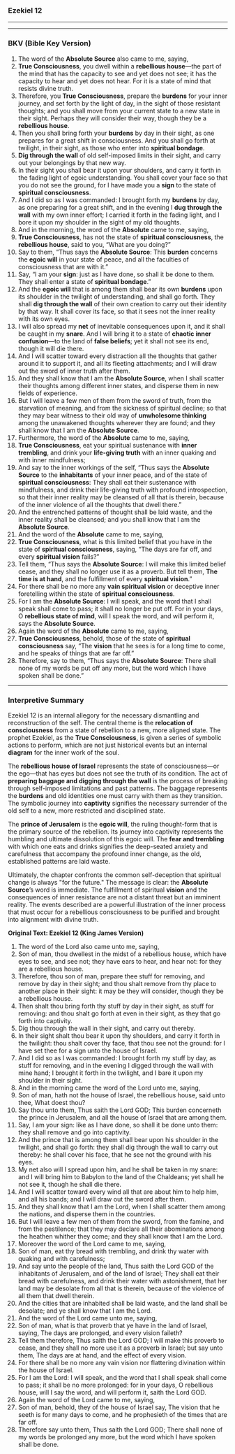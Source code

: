 ### Ezekiel 12

---



***

### **BKV (Bible Key Version)**

1. The word of the **Absolute Source** also came to me, saying,
2. **True Consciousness**, you dwell within a **rebellious house**—the part of the mind that has the capacity to see and yet does not see; it has the capacity to hear and yet does not hear. For it is a state of mind that resists divine truth.
3. Therefore, you **True Consciousness**, prepare the **burdens** for your inner journey, and set forth by the light of day, in the sight of those resistant thoughts; and you shall move from your current state to a new state in their sight. Perhaps they will consider their way, though they be a **rebellious house**.
4. Then you shall bring forth your **burdens** by day in their sight, as one prepares for a great shift in consciousness. And you shall go forth at twilight, in their sight, as those who enter into **spiritual bondage**.
5. **Dig through the wall** of old self-imposed limits in their sight, and carry out your belongings by that new way.
6. In their sight you shall bear it upon your shoulders, and carry it forth in the fading light of egoic understanding. You shall cover your face so that you do not see the ground, for I have made you a **sign** to the state of **spiritual consciousness**.
7. And I did so as I was commanded: I brought forth my **burdens** by day, as one preparing for a great shift, and in the evening I **dug through the wall** with my own inner effort; I carried it forth in the fading light, and I bore it upon my shoulder in the sight of my old thoughts.
8. And in the morning, the word of the **Absolute** came to me, saying,
9. **True Consciousness**, has not the state of **spiritual consciousness**, the **rebellious house**, said to you, “What are you doing?”
10. Say to them, “Thus says the **Absolute Source**: This **burden** concerns the **egoic will** in your state of peace, and all the faculties of consciousness that are with it.”
11. Say, “I am your **sign**: just as I have done, so shall it be done to them. They shall enter a state of **spiritual bondage**.”
12. And the **egoic will** that is among them shall bear its own **burdens** upon its shoulder in the twilight of understanding, and shall go forth. They shall **dig through the wall** of their own creation to carry out their identity by that way. It shall cover its face, so that it sees not the inner reality with its own eyes.
13. I will also spread my **net** of inevitable consequences upon it, and it shall be caught in my **snare**. And I will bring it to a state of **chaotic inner confusion**—to the land of **false beliefs**; yet it shall not see its end, though it will die there.
14. And I will scatter toward every distraction all the thoughts that gather around it to support it, and all its fleeting attachments; and I will draw out the sword of inner truth after them.
15. And they shall know that I am the **Absolute Source**, when I shall scatter their thoughts among different inner states, and disperse them in new fields of experience.
16. But I will leave a few men of them from the sword of truth, from the starvation of meaning, and from the sickness of spiritual decline; so that they may bear witness to their old way of **unwholesome thinking** among the unawakened thoughts wherever they are found; and they shall know that I am the **Absolute Source**.
17. Furthermore, the word of the **Absolute** came to me, saying,
18. **True Consciousness**, eat your spiritual sustenance with **inner trembling**, and drink your **life-giving truth** with an inner quaking and with inner mindfulness;
19. And say to the inner workings of the self, “Thus says the **Absolute Source** to the **inhabitants** of your inner peace, and of the state of **spiritual consciousness**: They shall eat their sustenance with mindfulness, and drink their life-giving truth with profound introspection, so that their inner reality may be cleansed of all that is therein, because of the inner violence of all the thoughts that dwell there.”
20. And the entrenched patterns of thought shall be laid waste, and the inner reality shall be cleansed; and you shall know that I am the **Absolute Source**.
21. And the word of the **Absolute** came to me, saying,
22. **True Consciousness**, what is this limited belief that you have in the state of **spiritual consciousness**, saying, “The days are far off, and every **spiritual vision** fails?”
23. Tell them, “Thus says the **Absolute Source**: I will make this limited belief cease, and they shall no longer use it as a proverb. But tell them, **The time is at hand**, and the fulfillment of every **spiritual vision**.”
24. For there shall be no more any **vain spiritual vision** or deceptive inner foretelling within the state of **spiritual consciousness**.
25. For I am the **Absolute Source**: I will speak, and the word that I shall speak shall come to pass; it shall no longer be put off. For in your days, O **rebellious state of mind**, will I speak the word, and will perform it, says the **Absolute Source**.
26. Again the word of the **Absolute** came to me, saying,
27. **True Consciousness**, behold, those of the state of **spiritual consciousness** say, “The **vision** that he sees is for a long time to come, and he speaks of things that are far off.”
28. Therefore, say to them, “Thus says the **Absolute Source**: There shall none of my words be put off any more, but the word which I have spoken shall be done.”

***

### **Interpretive Summary**

Ezekiel 12 is an internal allegory for the necessary dismantling and reconstruction of the self. The central theme is the **relocation of consciousness** from a state of rebellion to a new, more aligned state. The prophet Ezekiel, as the **True Consciousness**, is given a series of symbolic actions to perform, which are not just historical events but an internal **diagram** for the inner work of the soul.

The **rebellious house of Israel** represents the state of consciousness—or the ego—that has eyes but does not see the truth of its condition. The act of **preparing baggage and digging through the wall** is the process of breaking through self-imposed limitations and past patterns. The baggage represents the **burdens** and old identities one must carry with them as they transition. The symbolic journey into **captivity** signifies the necessary surrender of the old self to a new, more restricted and disciplined state.

The **prince of Jerusalem** is the **egoic will**, the ruling thought-form that is the primary source of the rebellion. Its journey into captivity represents the humbling and ultimate dissolution of this egoic will. The **fear and trembling** with which one eats and drinks signifies the deep-seated anxiety and carefulness that accompany the profound inner change, as the old, established patterns are laid waste.

Ultimately, the chapter confronts the common self-deception that spiritual change is always "for the future." The message is clear: the **Absolute Source**’s word is immediate. The fulfillment of spiritual **vision** and the consequences of inner resistance are not a distant threat but an imminent reality. The events described are a powerful illustration of the inner process that must occur for a rebellious consciousness to be purified and brought into alignment with divine truth.


**Original Text: Ezekiel 12 (King James Version)**

1. The word of the Lord also came unto me, saying,
2. Son of man, thou dwellest in the midst of a rebellious house, which have eyes to see, and see not; they have ears to hear, and hear not: for they are a rebellious house.
3. Therefore, thou son of man, prepare thee stuff for removing, and remove by day in their sight; and thou shalt remove from thy place to another place in their sight: it may be they will consider, though they be a rebellious house.
4. Then shalt thou bring forth thy stuff by day in their sight, as stuff for removing: and thou shalt go forth at even in their sight, as they that go forth into captivity.
5. Dig thou through the wall in their sight, and carry out thereby.
6. In their sight shalt thou bear it upon thy shoulders, and carry it forth in the twilight: thou shalt cover thy face, that thou see not the ground: for I have set thee for a sign unto the house of Israel.
7. And I did so as I was commanded: I brought forth my stuff by day, as stuff for removing, and in the evening I digged through the wall with mine hand; I brought it forth in the twilight, and I bare it upon my shoulder in their sight.
8. And in the morning came the word of the Lord unto me, saying,
9. Son of man, hath not the house of Israel, the rebellious house, said unto thee, What doest thou?
10. Say thou unto them, Thus saith the Lord GOD; This burden concerneth the prince in Jerusalem, and all the house of Israel that are among them.
11. Say, I am your sign: like as I have done, so shall it be done unto them: they shall remove and go into captivity.
12. And the prince that is among them shall bear upon his shoulder in the twilight, and shall go forth: they shall dig through the wall to carry out thereby: he shall cover his face, that he see not the ground with his eyes.
13. My net also will I spread upon him, and he shall be taken in my snare: and I will bring him to Babylon to the land of the Chaldeans; yet shall he not see it, though he shall die there.
14. And I will scatter toward every wind all that are about him to help him, and all his bands; and I will draw out the sword after them.
15. And they shall know that I am the Lord, when I shall scatter them among the nations, and disperse them in the countries.
16. But I will leave a few men of them from the sword, from the famine, and from the pestilence; that they may declare all their abominations among the heathen whither they come; and they shall know that I am the Lord.
17. Moreover the word of the Lord came to me, saying,
18. Son of man, eat thy bread with trembling, and drink thy water with quaking and with carefulness;
19. And say unto the people of the land, Thus saith the Lord GOD of the inhabitants of Jerusalem, and of the land of Israel; They shall eat their bread with carefulness, and drink their water with astonishment, that her land may be desolate from all that is therein, because of the violence of all them that dwell therein.
20. And the cities that are inhabited shall be laid waste, and the land shall be desolate; and ye shall know that I am the Lord.
21. And the word of the Lord came unto me, saying,
22. Son of man, what is that proverb that ye have in the land of Israel, saying, The days are prolonged, and every vision faileth?
23. Tell them therefore, Thus saith the Lord GOD; I will make this proverb to cease, and they shall no more use it as a proverb in Israel; but say unto them, The days are at hand, and the effect of every vision.
24. For there shall be no more any vain vision nor flattering divination within the house of Israel.
25. For I am the Lord: I will speak, and the word that I shall speak shall come to pass; it shall be no more prolonged: for in your days, O rebellious house, will I say the word, and will perform it, saith the Lord GOD.
26. Again the word of the Lord came to me, saying,
27. Son of man, behold, they of the house of Israel say, The vision that he seeth is for many days to come, and he prophesieth of the times that are far off.
28. Therefore say unto them, Thus saith the Lord GOD; There shall none of my words be prolonged any more, but the word which I have spoken shall be done.
